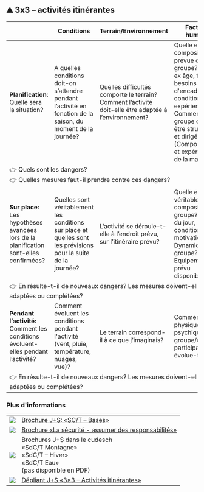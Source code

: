 ⛰️ 3x3 – activités itinérantes
------------------------------

<table class="spec">
    <thead>
        <tr>
            <th></th>
            <th>Conditions</th>
            <th>Terrain/Environnement</th>
            <th>Facteur humain</th>
        </tr>
    </thead>
    <tbody>
        <tr>
            <td><strong>Planification</strong>:<br> Quelle sera la situation?</td>
            <td> A quelles conditions doit-on s’attendre pendant l’activité en fonction de la saison, du moment de la journée?</td>
            <td> Quelles difficultés comporte le terrain? Comment l’activité doit-elle être adaptée à l’environnement?</td>
            <td> Quelle est la composition prévue du groupe? (par ex âge, taille, besoins d'encadrement, condition, expériences) Comment le groupe doit-il être structuré et dirigé? (Composition et expériences de la maitrise)?</td>
        </tr>
        <tr>
            <td class="points" colspan="4">
                👉 Quels sont les dangers?<br>
                👉 Quelles mesures faut-il prendre contre ces dangers?
            </td>
        </tr>
        <tr>
            <td><strong> Sur place:</strong><br> Les hypothèses avancées lors de la planification sont-elles confirmées? </td>
            <td> Quelles sont véritablement les conditions sur place et quelles sont les prévisions pour la suite de la journée?
 </td>
            <td> L’activité se déroule-t-elle à l’endroit prévu, sur l’itinéraire prévu? </td>
            <td> Quelle est la véritable composition du groupe? Forme du jour, condition, motivation?
                Dynamique de groupe? Equipement prévu disponible?</td>
        </tr>
        <tr>
            <td class="points" colspan="4">
                👉 En résulte-t-il de nouveaux dangers? Les mesures doivent-elles être adaptées ou complétées?
            </td>
        </tr>
        <tr>
            <td><strong>Pendant l’activité:</strong><br> Comment les conditions évoluent-elles pendant l’activité? </td>
            <td>Comment évoluent les conditions pendant l'activité (vent, pluie, température, nuages, vue)?
 </td>
            <td> Le terrain correspond-il à ce que j’imaginais?
 </td>
            <td> Comment l’état physique/ psychique du groupe/des participants évolue-t-il?
 </td>
        </tr>
        <tr>
            <td class="points" colspan="4">	
                👉 En résulte-t-il de nouveaux dangers? Les mesures doivent-elles être adaptées ou complétées?
            </td>
        </tr>
    </tbody>
</table>


### Plus d'informations
| | |
|---|---|
| [![](images/piktos/2_JundS.png)][1] | [Brochure J+S: «SC/T – Bases»][1] |
| [![](images/piktos/8_Sicherheit.png)][2] | [Brochure «La sécurité - assumer des responsabilités»][2] |
| ![](images/piktos/10_Trekking.png) | Brochures J+S dans le cudesch <br/>«SdC/T Montagne»<br/>«SdC/T – Hiver»<br/>«SdC/T Eau»<br/>(pas disponible en PDF) |
| [![](images/piktos/Literaturhinweis.png)][4] | [Dépliant J+S «3×3 – Activités itinérantes»][4] |

[1]: https://pfadi.swiss/media/files/0c/2014brolstgrundlagenf2.pdf
[2]: https://issuu.com/pbs-msds-mss/docs/rz_07_sicherheit_fr_201607_issuu
[4]: https://www.jugendundsport.ch/content/jus-internet/fr/sportarten/lagersport-trekking-uebersicht/_jcr_content/contentPar/tabs_copy_copy/items/manuel_j_s_sc_t_/tabPar/downloadlist_copy_co/downloadItems/117_1494509566314.download/merkblatt_ls_t_3x3_unterwegs_sein_f.pdf